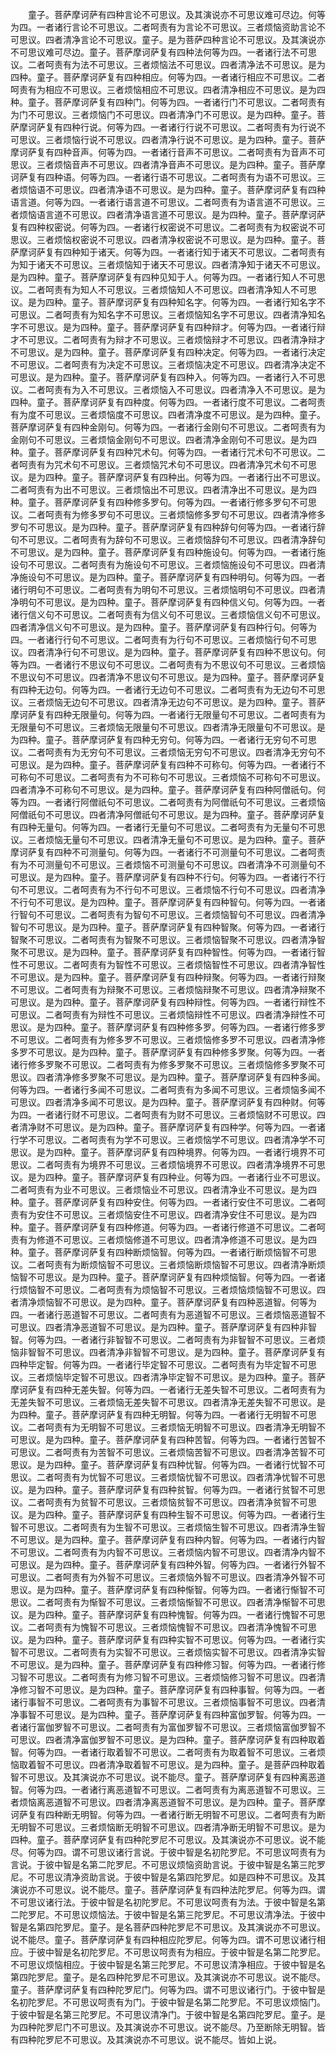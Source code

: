 <!-- { "loadSidebar": true } -->
　　童子。菩萨摩诃萨有四种言论不可思议。及其演说亦不可思议难可尽边。何等为四。一者诸行言论不可思议。二者呵责有为言论不可思议。三者烦恼资助言论不可思议。四者清净言论不可思议。童子。是为菩萨四种言论不可思议。及其演说亦不可思议难可尽边。童子。菩萨摩诃萨复有四种法何等为四。一者诸行法不可思议。二者呵责有为法不可思议。三者烦恼法不可思议。四者清净法不可思议。是为四种。童子。菩萨摩诃萨复有四种相应。何等为四。一者诸行相应不可思议。二者呵责有为相应不可思议。三者烦恼相应不可思议。四者清净相应不可思议。是为四种。童子。菩萨摩诃萨复有四种门。何等为四。一者诸行门不可思议。二者呵责有为门不可思议。三者烦恼门不可思议。四者清净门不可思议。是为四种。童子。菩萨摩诃萨复有四种行说。何等为四。一者诸行行说不可思议。二者呵责有为行说不可思议。三者烦恼行说不可思议。四者清净行说不可思议。是为四种。童子。菩萨摩诃萨复有四种音声。何等为四。一者诸行音声不可思议。二者呵责有为音声不可思议。三者烦恼音声不可思议。四者清净音声不可思议。是为四种。童子。菩萨摩诃萨复有四种语。何等为四。一者诸行语不可思议。二者呵责有为语不可思议。三者烦恼语不可思议。四者清净语不可思议。是为四种。童子。菩萨摩诃萨复有四种语言道。何等为四。一者诸行语言道不可思议。二者呵责有为语言道不可思议。三者烦恼语言道不可思议。四者清净语言道不可思议。是为四种。童子。菩萨摩诃萨复有四种权密说。何等为四。一者诸行权密说不可思议。二者呵责有为权密说不可思议。三者烦恼权密说不可思议。四者清净权密说不可思议。是为四种。童子。菩萨摩诃萨复有四种知于诸天。何等为四。一者诸行知于诸天不可思议。二者呵责有为知于诸天不可思议。三者烦恼知于诸天不可思议。四者清净知于诸天不可思议。是为四种。童子。菩萨摩诃萨复有四种见知于人。何等为四。一者诸行知人不可思议。二者呵责有为知人不可思议。三者烦恼知人不可思议。四者清净知人不可思议。是为四种。童子。菩萨摩诃萨复有四种知名字。何等为四。一者诸行知名字不可思议。二者呵责有为知名字不可思议。三者烦恼知名字不可思议。四者清净知名字不可思议。是为四种。童子。菩萨摩诃萨复有四种辩才。何等为四。一者诸行辩才不可思议。二者呵责有为辩才不可思议。三者烦恼辩才不可思议。四者清净辩才不可思议。是为四种。童子。菩萨摩诃萨复有四种决定。何等为四。一者诸行决定不可思议。二者呵责有为决定不可思议。三者烦恼决定不可思议。四者清净决定不可思议。是为四种。童子。菩萨摩诃萨复有四种入。何等为四。一者诸行入不可思议。二者呵责有为入不可思议。三者烦恼入不可思议。四者清净入不可思议。是为四种。童子。菩萨摩诃萨复有四种度。何等为四。一者诸行度不可思议。二者呵责有为度不可思议。三者烦恼度不可思议。四者清净度不可思议。是为四种。童子。菩萨摩诃萨复有四种金刚句。何等为四。一者诸行金刚句不可思议。二者呵责有为金刚句不可思议。三者烦恼金刚句不可思议。四者清净金刚句不可思议。是为四种。童子。菩萨摩诃萨复有四种咒术句。何等为四。一者诸行咒术句不可思议。二者呵责有为咒术句不可思议。三者烦恼咒术句不可思议。四者清净咒术句不可思议。是为四种。童子。菩萨摩诃萨复有四种出。何等为四。一者诸行出不可思议。二者呵责有为出不可思议。三者烦恼出不可思议。四者清净出不可思议。是为四种。童子。菩萨摩诃萨复有四种修多罗句。何等为四。一者诸行修多罗句不可思议。二者呵责有为修多罗句不可思议。三者烦恼修多罗句不可思议。四者清净修多罗句不可思议。是为四种。童子。菩萨摩诃萨复有四种辞句何等为四。一者诸行辞句不可思议。二者呵责有为辞句不可思议。三者烦恼辞句不可思议。四者清净辞句不可思议。是为四种。童子。菩萨摩诃萨复有四种施设句。何等为四。一者诸行施设句不可思议。二者呵责有为施设句不可思议。三者烦恼施设句不可思议。四者清净施设句不可思议。是为四种。童子。菩萨摩诃萨复有四种明句。何等为四。一者诸行明句不可思议。二者呵责有为明句不可思议。三者烦恼明句不可思议。四者清净明句不可思议。是为四种。童子。菩萨摩诃萨复有四种信义句。何等为四。一者诸行信义句不可思议。二者呵责有为信义句不可思议。三者烦恼信义句不可思议。四者清净信义句不可思议。是为四种。童子。菩萨摩诃萨复有四种行句。何等为四。一者诸行行句不可思议。二者呵责有为行句不可思议。三者烦恼行句不可思议。四者清净行句不可思议。是为四种。童子。菩萨摩诃萨复有四种不思议句。何等为四。一者诸行不思议句不可思议。二者呵责有为不思议句不可思议。三者烦恼不思议句不可思议。四者清净不思议句不可思议。是为四种。童子。菩萨摩诃萨复有四种无边句。何等为四。一者诸行无边句不可思议。二者呵责有为无边句不可思议。三者烦恼无边句不可思议。四者清净无边句不可思议。是为四种。童子。菩萨摩诃萨复有四种无限量句。何等为四。一者诸行无限量句不可思议。二者呵责有为无限量句不可思议。三者烦恼无限量句不可思议。四者清净无限量句不可思议。是为四种。童子。菩萨摩诃萨复有四种无穷句。何等为四。一者诸行无穷句不可思议。二者呵责有为无穷句不可思议。三者烦恼无穷句不可思议。四者清净无穷句不可思议。是为四种。童子。菩萨摩诃萨复有四种不可称句。何等为四。一者诸行不可称句不可思议。二者呵责有为不可称句不可思议。三者烦恼不可称句不可思议。四者清净不可称句不可思议。是为四种。童子。菩萨摩诃萨复有四种阿僧祇句。何等为四。一者诸行阿僧祇句不可思议。二者呵责有为阿僧祇句不可思议。三者烦恼阿僧祇句不可思议。四者清净阿僧祇句不可思议。是为四种。童子。菩萨摩诃萨复有四种无量句。何等为四。一者诸行无量句不可思议。二者呵责有为无量句不可思议。三者烦恼无量句不可思议。四者清净无量句不可思议。是为四种。童子。菩萨摩诃萨复有四种不可测量句。何等为四。一者诸行不可测量句不可思议。二者呵责有为不可测量句不可思议。三者烦恼不可测量句不可思议。四者清净不可测量句不可思议。是为四种。童子。菩萨摩诃萨复有四种不行句。何等为四。一者诸行不行句不可思议。二者呵责有为不行句不可思议。三者烦恼不行句不可思议。四者清净不行句不可思议。是为四种。童子。菩萨摩诃萨复有四种智句。何等为四。一者诸行智句不可思议。二者呵责有为智句不可思议。三者烦恼智句不可思议。四者清净智句不可思议。是为四种。童子。菩萨摩诃萨复有四种智聚。何等为四。一者诸行智聚不可思议。二者呵责有为智聚不可思议。三者烦恼智聚不可思议。四者清净智聚不可思议。是为四种。童子。菩萨摩诃萨复有四种智性。何等为四。一者诸行智性不可思议。二者呵责有为智性不可思议。三者烦恼智性不可思议。四者清净智性不可思议。是为四种。童子。菩萨摩诃萨复有四种辩聚。何等为四。一者诸行辩聚不可思议。二者呵责有为辩聚不可思议。三者烦恼辩聚不可思议。四者清净辩聚不可思议。是为四种。童子。菩萨摩诃萨复有四种辩性。何等为四。一者诸行辩性不可思议。二者呵责有为辩性不可思议。三者烦恼辩性不可思议。四者清净辩性不可思议。是为四种。童子。菩萨摩诃萨复有四种修多罗。何等为四。一者诸行修多罗不可思议。二者呵责有为修多罗不可思议。三者烦恼修多罗不可思议。四者清净修多罗不可思议。是为四种。童子。菩萨摩诃萨复有四种修多罗聚。何等为四。一者诸行修多罗聚不可思议。二者呵责有为修多罗聚不可思议。三者烦恼修多罗聚不可思议。四者清净修多罗聚不可思议。是为四种。童子。菩萨摩诃萨复有四种多闻。何等为四。一者诸行多闻不可思议。二者呵责有为多闻不可思议。三者烦恼多闻不可思议。四者清净多闻不可思议。是为四种。童子。菩萨摩诃萨复有四种财。何等为四。一者诸行财不可思议。二者呵责有为财不可思议。三者烦恼财不可思议。四者清净财不可思议。是为四种。童子。菩萨摩诃萨复有四种学。何等为四。一者诸行学不可思议。二者呵责有为学不可思议。三者烦恼学不可思议。四者清净学不可思议。是为四种。童子。菩萨摩诃萨复有四种境界。何等为四。一者诸行境界不可思议。二者呵责有为境界不可思议。三者烦恼境界不可思议。四者清净境界不可思议。是为四种。童子。菩萨摩诃萨复有四种业。何等为四。一者诸行业不可思议。二者呵责有为业不可思议。三者烦恼业不可思议。四者清净业不可思议。是为四种。童子。菩萨摩诃萨复有四种安住。何等为四。一者诸行安住不可思议。二者呵责有为安住不可思议。三者烦恼安住不可思议。四者清净安住不可思议。是为四种。童子。菩萨摩诃萨复有四种修道。何等为四。一者诸行修道不可思议。二者呵责有为修道不可思议。三者烦恼修道不可思议。四者清净修道不可思议。是为四种。童子。菩萨摩诃萨复有四种断烦恼智。何等为四。一者诸行断烦恼智不可思议。二者呵责有为断烦恼智不可思议。三者烦恼断烦恼智不可思议。四者清净断烦恼智不可思议。是为四种。童子。菩萨摩诃萨复有四种烦恼智。何等为四。一者诸行烦恼智不可思议。二者呵责有为烦恼智不可思议。三者烦恼烦恼智不可思议。四者清净烦恼智不可思议。是为四种。童子。菩萨摩诃萨复有四种恶道智。何等为四。一者诸行恶道智不可思议。二者呵责有为恶道智不可思议。三者烦恼恶道智不可思议。四者清净恶道智不可思议。是为四种。童子。菩萨摩诃萨复有四种非智智。何等为四。一者诸行非智智不可思议。二者呵责有为非智智不可思议。三者烦恼非智智不可思议。四者清净非智智不可思议。是为四种。童子。菩萨摩诃萨复有四种毕定智。何等为四。一者诸行毕定智不可思议。二者呵责有为毕定智不可思议。三者烦恼毕定智不可思议。四者清净毕定智不可思议。是为四种。童子。菩萨摩诃萨复有四种无差失智。何等为四。一者诸行无差失智不可思议。二者呵责有为无差失智不可思议。三者烦恼无差失智不可思议。四者清净无差失智不可思议。是为四种。童子。菩萨摩诃萨复有四种无明智。何等为四。一者诸行无明智不可思议。二者呵责有为无明智不可思议。三者烦恼无明智不可思议。四者清净无明智不可思议。是为四种。童子。菩萨摩诃萨复有四种苦智。何等为四。一者诸行苦智不可思议。二者呵责有为苦智不可思议。三者烦恼苦智不可思议。四者清净苦智不可思议。是为四种。童子。菩萨摩诃萨复有四种忧智。何等为四。一者诸行忧智不可思议。二者呵责有为忧智不可思议。三者烦恼忧智不可思议。四者清净忧智不可思议。是为四种。童子。菩萨摩诃萨复有四种贫智。何等为四。一者诸行贫智不可思议。二者呵责有为贫智不可思议。三者烦恼贫智不可思议。四者清净贫智不可思议。是为四种。童子。菩萨摩诃萨复有四种生智不可思议。何等为四。一者诸行生智不可思议。二者呵责有为生智不可思议。三者烦恼生智不可思议。四者清净生智不可思议。是为四种。童子。菩萨摩诃萨复有四种内智。何等为四。一者诸行内智不可思议。二者呵责有为内智不可思议。三者烦恼内智不可思议。四者清净内智不可思议。是为四种。童子。菩萨摩诃萨复有四种外智。何等为四。一者诸行外智不可思议。二者呵责有为外智不可思议。三者烦恼外智不可思议。四者清净外智不可思议。是为四种。童子。菩萨摩诃萨复有四种惭智。何等为四。一者诸行惭智不可思议。二者呵责有为惭智不可思议。三者烦恼惭智不可思议。四者清净惭智不可思议。是为四种。童子。菩萨摩诃萨复有四种愧智。何等为四。一者诸行愧智不可思议。二者呵责有为愧智不可思议。三者烦恼愧智不可思议。四者清净愧智不可思议。是为四种。童子。菩萨摩诃萨复有四种实智不可思议。何等为四。一者诸行实智不可思议。二者呵责有为实智不可思议。三者烦恼实智不可思议。四者清净实智不可思议。是为四种。童子。菩萨摩诃萨复有四种修习智。何等为四。一者诸行修习智不可思议。二者呵责有为修习智不可思议。三者烦恼修习智不可思议。四者清净修习智不可思议。是为四种。童子。菩萨摩诃萨复有四种事智。何等为四。一者诸行事智不可思议。二者呵责有为事智不可思议。三者烦恼事智不可思议。四者清净事智不可思议。是为四种。童子。菩萨摩诃萨复有四种富伽罗智。何等为四。一者诸行富伽罗智不可思议。二者呵责有为富伽罗智不可思议。三者烦恼富伽罗智不可思议。四者清净富伽罗智不可思议。是为四种。童子。菩萨摩诃萨复有四种取着智。何等为四。一者诸行取着智不可思议。二者呵责有为取着智不可思议。三者烦恼取着智不可思议。四者清净取着智不可思议。是为四种。童子。是菩萨四种取着智不可思议。及其演说亦不可思议。说不能尽。童子。菩萨摩诃萨复有四种离恶道智。何等为四。一者诸行离恶道智不可思议。二者呵责有为离恶道智不可思议。三者烦恼离恶道智不可思议。四者清净离恶道智不可思议。是为四种。童子。菩萨摩诃萨复有四种断无明智。何等为四。一者诸行断无明智不可思议。二者呵责有为断无明智不可思议。三者烦恼断无明智不可思议。四者清净断无明智不可思议。是为四种。童子。菩萨摩诃萨复有四种陀罗尼不可思议。及其演说亦不可思议。说不能尽。何等为四。谓不可思议诸行言说。于彼中智是名初陀罗尼。不可思议呵责有为言说。于彼中智是名第二陀罗尼。不可思议烦恼资助言说。于彼中智是名第三陀罗尼。不可思议清净资助言说。于彼中智是名第四陀罗尼。如是四种不可思议。及其演说亦不可思议。说不能尽。童子。菩萨摩诃萨复有四种法陀罗尼。何等为四。谓不可思议诸行法。于彼中智是名初陀罗尼。不可思议呵责有为法。于彼中智是名第二陀罗尼。不可思议烦恼法。于彼中智是名第三陀罗尼。不可思议清净法。于彼中智是名第四陀罗尼。童子。是名菩萨四种陀罗尼不可思议。及其演说亦不可思议。说不能尽。童子。菩萨摩诃萨复有四种相应陀罗尼。何等为四。谓不可思议诸行相应。于彼中智是名初陀罗尼。不可思议呵责有为相应。于彼中智是名第二陀罗尼。不可思议烦恼相应。于彼中智是名第三陀罗尼。不可思议清净相应。于彼中智是名第四陀罗尼。童子。是名四种陀罗尼不可思议。及其演说亦不可思议。说不能尽。童子。菩萨摩诃萨复有四种陀罗尼门。何等为四。谓不可思议诸行门。于彼中智是名初陀罗尼。不可思议呵责有为门。于彼中智是名第二陀罗尼。不可思议烦恼门。于彼中智是名第三陀罗尼。不可思议清净门。于彼中智是名第四陀罗尼。童子。是为四种陀罗尼门不可思议。及其演说亦不可思议。说不能尽。乃至断除无明智。皆有四种陀罗尼不可思议。及其演说亦不可思议。说不能尽。皆如上说。
